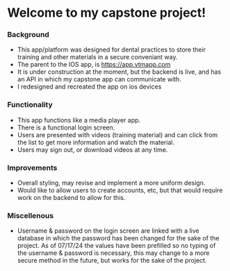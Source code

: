 # Welcome to my capstone project!

### Background
* This app/platform was designed for dental practices to store their training and other materials in a secure conveniant way.
* The parent to the IOS app, is https://app.vtmapp.com
* It is under construction at the moment, but the backend is live, and has an API in which my capstone app can communicate with.
* I redesigned and recreated the app on ios devices


### Functionality
* This app functions like a media player app.
* There is a functional login screen.
* Users are presented with videos (training material) and can click from the list to get more information and watch the material.
* Users may sign out, or download videos at any time.

### Improvements
* Overall styling, may revise and implement a more uniform design.
* Would like to allow users to create accounts, etc, but that would require work on the backend to allow for this.

### Miscellenous
* Username & password on the login screen are linked with a live database in which the password has been changed for the sake of the project. As of 07/17/24 the values have been prefilled so no typing of the username & password is necessary, this may change to a more secure method in the future, but works for the sake of the project.
